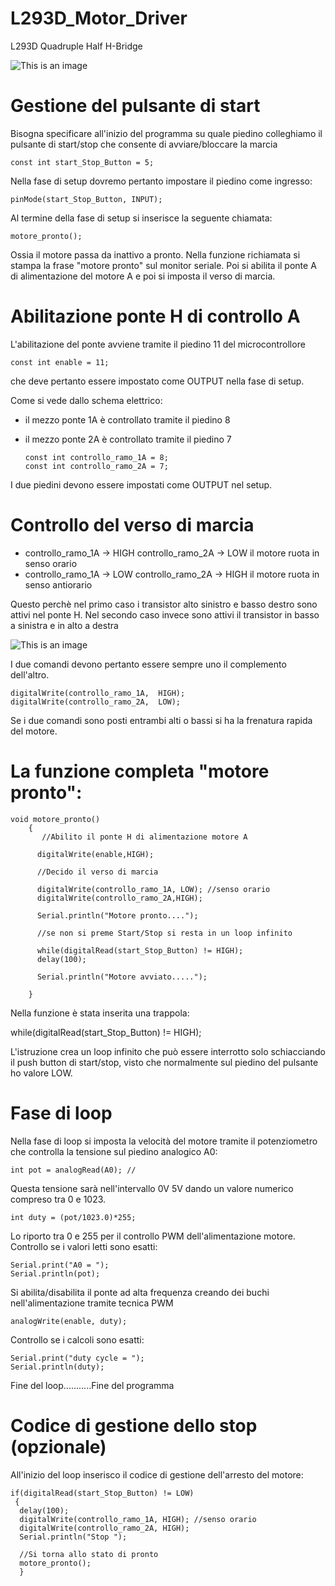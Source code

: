 # L293D_Motor_Driver

L293D Quadruple Half H-Bridge


![This is an image](https://github.com/davidedifilippo/L293D_Motor_Driver/L293D_PWM_Start_Stop.jpg)

# Gestione del pulsante di start

Bisogna specificare all'inizio del programma su quale piedino colleghiamo il pulsante di start/stop che consente di avviare/bloccare la marcia

    const int start_Stop_Button = 5;

Nella fase di setup dovremo pertanto impostare il piedino come ingresso:

    pinMode(start_Stop_Button, INPUT);


Al termine della fase di setup si inserisce la seguente chiamata:

    motore_pronto();
    
Ossia il motore passa da inattivo a pronto. Nella funzione richiamata si stampa la frase "motore pronto" sul monitor seriale. Poi si abilita il ponte A di alimentazione del motore A e poi si imposta il verso di marcia.

# Abilitazione ponte H di controllo A

L'abilitazione del ponte avviene tramite il piedino 11 del microcontrollore

    const int enable = 11;

che deve pertanto essere impostato come OUTPUT nella fase di setup.

Come si vede dallo schema elettrico:

- il mezzo ponte 1A è controllato tramite il piedino 8 
- il mezzo ponte 2A è controllato tramite il piedino 7 

      const int controllo_ramo_1A = 8; 
      const int controllo_ramo_2A = 7;
      
I due piedini devono essere impostati come OUTPUT nel setup.
 
# Controllo del verso di marcia

- controllo_ramo_1A -> HIGH  controllo_ramo_2A -> LOW   il motore ruota in senso orario
- controllo_ramo_1A -> LOW   controllo_ramo_2A -> HIGH  il motore ruota in senso antiorario

Questo perchè nel primo caso i transistor alto sinistro e basso destro sono attivi nel ponte H. Nel secondo caso invece sono attivi il transistor 
in basso a sinistra e in alto a destra

![This is an image](https://github.com/davidedifilippo//L293D_Motor_Driver/L293D_ponte_H.jpg)

I due comandi devono pertanto essere sempre uno il complemento dell'altro. 

    digitalWrite(controllo_ramo_1A,  HIGH); 
    digitalWrite(controllo_ramo_2A,  LOW);
    
Se i due comandi sono posti entrambi alti o bassi si ha la frenatura rapida del motore.


# La funzione completa "motore pronto":


    void motore_pronto()
        { 
           //Abilito il ponte H di alimentazione motore A
            
          digitalWrite(enable,HIGH);
          
          //Decido il verso di marcia
            
          digitalWrite(controllo_ramo_1A, LOW); //senso orario
          digitalWrite(controllo_ramo_2A,HIGH);
          
          Serial.println("Motore pronto....");
           
          //se non si preme Start/Stop si resta in un loop infinito
  
          while(digitalRead(start_Stop_Button) != HIGH);
          delay(100);
          
          Serial.println("Motore avviato.....");
          
        }    
        
 Nella funzione è stata inserita una trappola:

 while(digitalRead(start_Stop_Button) != HIGH);

 L'istruzione crea un loop infinito che può essere interrotto solo schiacciando il push button di start/stop, visto che normalmente sul piedino del pulsante ho valore LOW.
 
 # Fase di loop 
 
 Nella fase di loop si imposta la velocità del motore tramite il potenziometro che controlla la tensione sul piedino analogico A0:
 
    int pot = analogRead(A0); //
    
 Questa tensione sarà nell'intervallo 0V 5V dando un valore numerico compreso tra 0 e 1023.
 
    int duty = (pot/1023.0)*255;
 
 Lo riporto tra 0 e 255 per il controllo PWM dell'alimentazione motore. Controllo se i valori letti sono esatti:

    Serial.print("A0 = ");
    Serial.println(pot);
  
 Si abilita/disabilita il ponte ad alta frequenza creando dei buchi nell'alimentazione tramite tecnica PWM
    
    analogWrite(enable, duty); 
  
  Controllo se i calcoli sono esatti:
  	
    Serial.print("duty cycle = ");
    Serial.println(duty);
 
 
 Fine del loop...........Fine del programma
 
 
 # Codice di gestione dello stop (opzionale)
 
 All'inizio del loop inserisco il codice di gestione dell'arresto del motore:
 
    if(digitalRead(start_Stop_Button) != LOW)
     { 
      delay(100);
      digitalWrite(controllo_ramo_1A, HIGH); //senso orario
      digitalWrite(controllo_ramo_2A, HIGH);
      Serial.println("Stop ");
      
      //Si torna allo stato di pronto
      motore_pronto();
      }  
 
 

